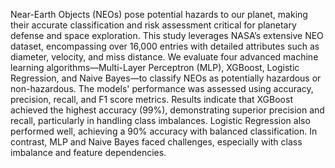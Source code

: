 Near-Earth Objects (NEOs) pose potential hazards to our planet, making their accurate classification and risk assessment critical for planetary defense and space exploration. 
This study leverages NASA’s extensive NEO dataset, encompassing over 16,000 entries with detailed attributes such as diameter, velocity, and miss distance. 
We evaluate four advanced machine learning algorithms—Multi-Layer Perceptron (MLP), XGBoost, Logistic Regression, and Naive Bayes—to classify NEOs as potentially hazardous or non-hazardous. 
The models' performance was assessed using accuracy, precision, recall, and F1 score metrics. Results indicate that XGBoost achieved the highest accuracy (99%), demonstrating superior precision and recall, particularly in handling class imbalances. 
Logistic Regression also performed well, achieving a 90% accuracy with balanced classification. 
In contrast, MLP and Naive Bayes faced challenges, especially with class imbalance and feature dependencies. 
